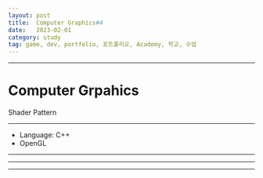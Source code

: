 ```yaml
---
layout: post
title:  Computer Graphics#4
date:   2023-02-01
category: study
tag: game, dev, portfolio, 포트폴리오, Academy, 학교, 수업
---
```



---

# Computer Grpahics

Shader Pattern

---

- Language: C++
- OpenGL

---


---

---